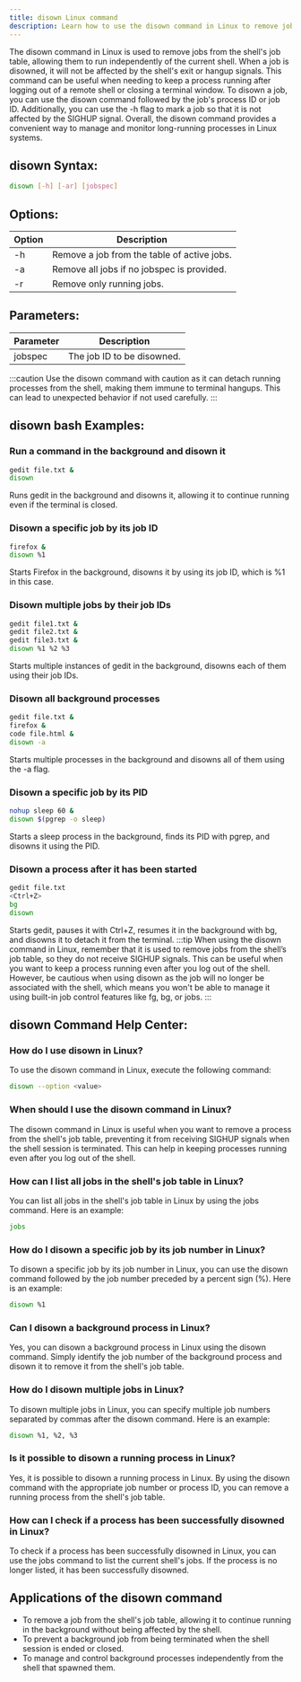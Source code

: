 ```yaml
---
title: disown Linux command
description: Learn how to use the disown command in Linux to remove jobs from the shell's job table, allowing them to run independently of the current shell.
---
```


The disown command in Linux is used to remove jobs from the shell's job table, allowing them to run independently of the current shell. When a job is disowned, it will not be affected by the shell's exit or hangup signals. This command can be useful when needing to keep a process running after logging out of a remote shell or closing a terminal window. To disown a job, you can use the disown command followed by the job's process ID or job ID. Additionally, you can use the -h flag to mark a job so that it is not affected by the SIGHUP signal. Overall, the disown command provides a convenient way to manage and monitor long-running processes in Linux systems.
## disown Syntax:
```bash
disown [-h] [-ar] [jobspec]
```
## Options:
| Option | Description                               |
|--------|-------------------------------------------|
| -h     | Remove a job from the table of active jobs. |
| -a     | Remove all jobs if no jobspec is provided.    |
| -r     | Remove only running jobs.                     |

## Parameters:
| Parameter | Description                |
|-----------|----------------------------|
| jobspec   | The job ID to be disowned. | 

:::caution
Use the disown command with caution as it can detach running processes from the shell, making them immune to terminal hangups. This can lead to unexpected behavior if not used carefully.
:::
## disown bash Examples:
### Run a command in the background and disown it
```bash
gedit file.txt &
disown
```
Runs gedit in the background and disowns it, allowing it to continue running even if the terminal is closed.

### Disown a specific job by its job ID
```bash
firefox &
disown %1
```
Starts Firefox in the background, disowns it by using its job ID, which is %1 in this case.

### Disown multiple jobs by their job IDs
```bash
gedit file1.txt &
gedit file2.txt &
gedit file3.txt &
disown %1 %2 %3
```
Starts multiple instances of gedit in the background, disowns each of them using their job IDs.

### Disown all background processes
```bash
gedit file.txt &
firefox &
code file.html &
disown -a
```
Starts multiple processes in the background and disowns all of them using the -a flag.

### Disown a specific job by its PID
```bash
nohup sleep 60 &
disown $(pgrep -o sleep)
```
Starts a sleep process in the background, finds its PID with pgrep, and disowns it using the PID.

### Disown a process after it has been started
```bash
gedit file.txt
<Ctrl+Z>
bg
disown
```
Starts gedit, pauses it with Ctrl+Z, resumes it in the background with bg, and disowns it to detach it from the terminal.
:::tip
When using the disown command in Linux, remember that it is used to remove jobs from the shell’s job table, so they do not receive SIGHUP signals. This can be useful when you want to keep a process running even after you log out of the shell. However, be cautious when using disown as the job will no longer be associated with the shell, which means you won't be able to manage it using built-in job control features like fg, bg, or jobs.
:::

## disown Command Help Center:

### How do I use disown in Linux?
To use the disown command in Linux, execute the following command:
```bash
disown --option <value>
```

### When should I use the disown command in Linux?
The disown command in Linux is useful when you want to remove a process from the shell's job table, preventing it from receiving SIGHUP signals when the shell session is terminated. This can help in keeping processes running even after you log out of the shell.

### How can I list all jobs in the shell's job table in Linux?
You can list all jobs in the shell's job table in Linux by using the jobs command. Here is an example:
```bash
jobs
```

### How do I disown a specific job by its job number in Linux?
To disown a specific job by its job number in Linux, you can use the disown command followed by the job number preceded by a percent sign (%). Here is an example:
```bash
disown %1
```

### Can I disown a background process in Linux?
Yes, you can disown a background process in Linux using the disown command. Simply identify the job number of the background process and disown it to remove it from the shell's job table.

### How do I disown multiple jobs in Linux?
To disown multiple jobs in Linux, you can specify multiple job numbers separated by commas after the disown command. Here is an example:
```bash
disown %1, %2, %3
```

### Is it possible to disown a running process in Linux?
Yes, it is possible to disown a running process in Linux. By using the disown command with the appropriate job number or process ID, you can remove a running process from the shell's job table.

### How can I check if a process has been successfully disowned in Linux?
To check if a process has been successfully disowned in Linux, you can use the jobs command to list the current shell's jobs. If the process is no longer listed, it has been successfully disowned.

## Applications of the disown command

- To remove a job from the shell's job table, allowing it to continue running in the background without being affected by the shell.
- To prevent a background job from being terminated when the shell session is ended or closed.
- To manage and control background processes independently from the shell that spawned them.